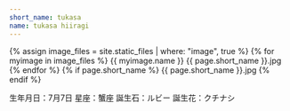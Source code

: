 ```yaml
---
short_name: tukasa
name: tukasa hiiragi
---
```


{% assign image_files = site.static_files | where: "image", true %}
{% for myimage in image_files %}
  {{ myimage.name }}
  {{ page.short_name }}.jpg
{% endfor %}
{% if page.short_name  %}
  {{ page.short_name }}.jpg
{% endif %}

生年月日：7月7日
星座：蟹座
誕生石：ルビー
誕生花：クチナシ
